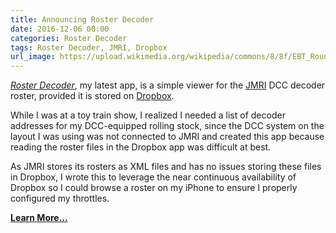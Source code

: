 ```yaml
---
title: Announcing Roster Decoder
date: 2016-12-06 00:00
categories: Roster Decoder
tags: Roster Decoder, JMRI, Dropbox
url_image: https://upload.wikimedia.org/wikipedia/commons/8/8f/EBT_Roundhouse_1.jpg
---
```

_[Roster Decoder](/roster-decoder)_, my latest app, is a simple viewer for the [JMRI](http://jmri.org) DCC decoder roster, provided it is stored on [Dropbox](https://dropbox.com).

While I was at a toy train show, I realized I needed a list of decoder addresses for my DCC-equipped rolling stock, since the DCC system on the layout I was using was not connected to JMRI and created this app because reading the roster files in the Dropbox app was difficult at best.

As JMRI stores its rosters as XML files and has no issues storing these files in Dropbox, I wrote this to leverage the near continuous availability of Dropbox so I could browse a roster on my iPhone to ensure I properly configured my throttles.

__[Learn More...](/roster-decoder)__
